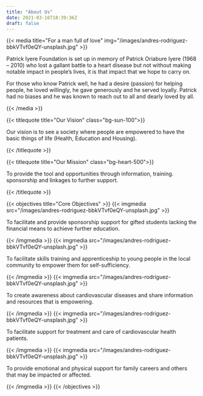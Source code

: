 ```yaml
---
title: "About Us"
date: 2021-03-16T18:39:36Z
draft: false
---
```


{{< media title="For a man full of love" img="/images/andres-rodriguez-bbkVTvf0eQY-unsplash.jpg" >}}

<p>Patrick Iyere Foundation is set up in memory of Patrick Oriabure Iyere (1968 – 2010) who lost a gallant battle to a heart disease but not without making notable impact in people’s lives, it is that impact that we hope to carry on. </p>
<p>For those who know Patrick well, he had a desire (passion) for helping people, he loved willingly, he gave generously and he served loyally. Patrick had no biases and he was known to reach out to all and dearly loved by all. </p>
{{< /media >}}

{{< titlequote title="Our Vision" class="bg-sun-100">}}

<p>Our vision is to see a society where people are empowered to have the 
basic things of life (Health, Education and Housing).</p>
{{< /titlequote >}}

{{< titlequote title="Our Mission" class="bg-heart-500">}}

<p>To provide the tool and opportunities through information, training.
sponsorship and linkages to further support. </p>
{{< /titlequote >}}

{{< objectives title="Core Objectives" >}}
{{< imgmedia src="/images/andres-rodriguez-bbkVTvf0eQY-unsplash.jpg" >}}

<p>To facilitate and provide sponsorship support for gifted students
lacking the financial means to achieve further education.</p>
{{< /imgmedia >}}
{{< imgmedia src="/images/andres-rodriguez-bbkVTvf0eQY-unsplash.jpg" >}}
<p>To facilitate skills training and apprenticeship to young people in the
local community to empower them for self-sufficiency.</p>
{{< /imgmedia >}}
{{< imgmedia src="/images/andres-rodriguez-bbkVTvf0eQY-unsplash.jpg" >}}
<p>To create awareness about cardiovascular diseases and share information
and resources that is empowering.</p>
{{< /imgmedia >}}
{{< imgmedia src="/images/andres-rodriguez-bbkVTvf0eQY-unsplash.jpg" >}}
<p>To facilitate support for treatment and care of cardiovascular health
patients.</p>
{{< /imgmedia >}}
{{< imgmedia src="/images/andres-rodriguez-bbkVTvf0eQY-unsplash.jpg" >}}
<p>To provide emotional and physical support for family careers and others that may
be impacted or affected.</p>
{{< /imgmedia >}}
{{< /objectives >}}
